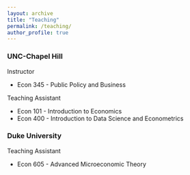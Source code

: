 ```yaml
---
layout: archive
title: "Teaching"
permalink: /teaching/
author_profile: true
---
```


### UNC-Chapel Hill
Instructor
* Econ 345 - Public Policy and Business

Teaching Assistant
* Econ 101 - Introduction to Economics
* Econ 400 - Introduction to Data Science and Econometrics

### Duke University
Teaching Assistant
* Econ 605 - Advanced Microeconomic Theory
